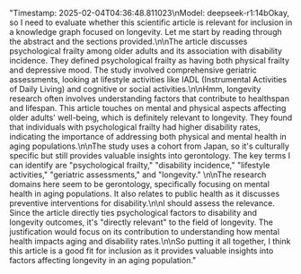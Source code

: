 "<metadata>Timestamp: 2025-02-04T04:36:48.811023\nModel: deepseek-r1:14b</metadata>Okay, so I need to evaluate whether this scientific article is relevant for inclusion in a knowledge graph focused on longevity. Let me start by reading through the abstract and the sections provided.\n\nThe article discusses psychological frailty among older adults and its association with disability incidence. They defined psychological frailty as having both physical frailty and depressive mood. The study involved comprehensive geriatric assessments, looking at lifestyle activities like IADL (Instrumental Activities of Daily Living) and cognitive or social activities.\n\nHmm, longevity research often involves understanding factors that contribute to healthspan and lifespan. This article touches on mental and physical aspects affecting older adults' well-being, which is definitely relevant to longevity. They found that individuals with psychological frailty had higher disability rates, indicating the importance of addressing both physical and mental health in aging populations.\n\nThe study uses a cohort from Japan, so it's culturally specific but still provides valuable insights into gerontology. The key terms I can identify are \"psychological frailty,\" \"disability incidence,\" \"lifestyle activities,\" \"geriatric assessments,\" and \"longevity.\" \n\nThe research domains here seem to be gerontology, specifically focusing on mental health in aging populations. It also relates to public health as it discusses preventive interventions for disability.\n\nI should assess the relevance. Since the article directly ties psychological factors to disability and longevity outcomes, it's \"directly relevant\" to the field of longevity. The justification would focus on its contribution to understanding how mental health impacts aging and disability rates.\n\nSo putting it all together, I think this article is a good fit for inclusion as it provides valuable insights into factors affecting longevity in an aging population."